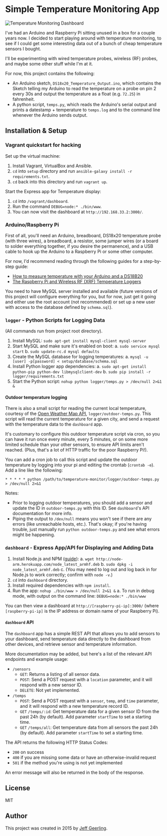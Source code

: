 # Simple Temperature Monitoring App

<img src="https://raw.githubusercontent.com/geerlingguy/temperature-monitor/master/dashboard/screenshot.png" alt="Temperature Monitoring Dashboard" />

I've had an Arduino and Raspberry Pi sitting unused in a box for a couple years now. I decided to start playing around with temperature monitoring, to see if I could get some interesting data out of a bunch of cheap temperature sensors I bought.

I'll be experimenting with wired temperature probes, wireless (RF) probes, and maybe some other stuff while I'm at it.

For now, this project contains the following:

  - An Arduino sketch, `DS18x20_Temperature_Output.ino`, which contains the Sketch telling my Arduino to read the temperature on a probe on pin 2 every 30s and output the temperature as a float (e.g. `72.25`) in fahrenheit.
  - A python script, `temps.py`, which reads the Arduino's serial output and prints a datestamp + temperature to `temps.log` and to the command line whenever the Arduino sends output.

## Installation & Setup

### Vagrant quickstart for hacking

Set up the virtual machine:

  1. Install Vagrant, VirtualBox and Ansible.
  2. `cd` into `setup` directory and run `ansible-galaxy install -r requirements.txt`.
  3. `cd` back into this directory and run `vagrant up`.

Start the Express app for Temperature display:

  1. `cd` into `/vagrant/dashboard`.
  2. Run the command `DEBUG=node:* ./bin/www`.
  3. You can now visit the dashboard at `http://192.168.33.2:3000/`.

### Arduino/Raspberry Pi

First of all, you'll need an Arduino, breadboard, DS18x20 temperature probe (with three wires), a breadboard, a resistor, some jumper wires (or a board to solder everything together, if you desire the permanence), and a USB cable to hook up the Arduino to a Raspberry Pi or some other computer.

For now, I'd recommend reading through the following guides for a step-by-step guide:

  - [How to measure temperature with your Arduino and a DS18B20](http://www.tweaking4all.com/hardware/arduino/arduino-ds18b20-temperature-sensor/)
  - [The Raspberry Pi and Wireless RF (XRF) Temperature Loggers](http://www.seanlandsman.com/2013/02/the-raspberry-pi-and-wireless-rf-xrf.html)

You need to have MySQL server installed and available (future versions of this project will configure everything for you, but for now, just get it going and either use the root account (not recommended) or set up a new user with access to the database defined by `schema.sql`).

### `logger` - Python Scripts for Logging Data

(All commands run from project root directory).

  1. Install MySQL: `sudo apt-get install mysql-client mysql-server`
  2. Start MySQL and make sure it's enabled on boot:
    a. `sudo service mysql start`
    b. `sudo update-rc.d mysql defaults`
  3. Create the MySQL database for logging temperatures:
    a. `mysql -u [user] -p[password] < setup/database/schema.sql`
  4. Install Python logger app dependencies:
    a. `sudo apt-get install python-pip python-dev libmysqlclient-dev`
    b. `sudo pip install -r logger/requirements.txt`
  5. Start the Python script: `nohup python logger/temps.py > /dev/null 2>&1 &`

#### Outdoor temperature logging

There is also a small script for reading the current local temperature, courtesy of the [Open Weather Map API](http://openweathermap.org/api), `logger/outdoor-temps.py`. This script will read the current temperature for a given city, and send a request with the temperature data to the `dashboard` app.

It's customary to configure this outdoor temperature script via cron, so you can have it run once every minute, every 5 minutes, or on some more limited schedule than your other sensors, to ensure API limits aren't reached. (Plus, that's a lot of HTTP traffic for the poor Raspberry Pi!).

You can add a cron job to call this script and update the outdoor temperature by logging into your pi and editing the crontab (`crontab -e`). Add a line like the following:

    * * * * * python /path/to/temperature-monitor/logger/outdoor-temps.py > /dev/null 2>&1

Notes:

  - Prior to logging outdoor temperatures, you should add a sensor and update the ID in `outdoor-temps.py` with this ID. See `dashboard`'s API documentation for more info.
  - Piping the output to `/dev/null` means you won't see if there are any errors (like unreachable hosts, etc.). That's okay; if you're having trouble, just manually run `python outdoor-temps.py` and see what errors might be happening.

### `dashboard` - Express App/API for Displaying and Adding Data

  1. Install Node.js and NPM ([guide](http://weworkweplay.com/play/raspberry-pi-nodejs/)):
    a. `wget http://node-arm.herokuapp.com/node_latest_armhf.deb`
    b. `sudo dpkg -i node_latest_armhf.deb`
    c. (You may need to log out and log back in for Node.js to work correctly; confirm with `node -v`.)
  2. `cd` into `dashboard` directory.
  3. Install required dependencies with `npm install`.
  4. Run the app: `nohup ./bin/www > /dev/null 2>&1 &`
    a. To run in debug mode, with output on the command line: `DEBUG=node:* ./bin/www`

You can then view a dashboard at `http://[raspberry-pi-ip]:3000/` (where `[raspberry-pi-ip]` is the IP address or domain name of your Raspberry Pi).

#### `dashboard` API

The `dashboard` app has a simple REST API that allows you to add sensors to your dashboard, send temperature data directly to the dashboard from other devices, and retrieve sensor and temperature information.

More documentation may be added, but here's a list of the relevant API endpoints and example usage:

  - `/sensors`
    - `GET`: Returns a listing of all sensor data.
    - `POST`: Send a POST request with a `location` parameter, and it will respond with a new sensor ID.
    - `DELETE`: Not yet implemented.
  - `/temps`
    - `POST`: Send a POST request with a `sensor`, `temp`, and `time` parameter, and it will respond with a new temperature record ID.
    - `GET` `/temps/:id`: Get temperature data for a given sensor ID from the past 24h (by default). Add parameter `startTime` to set a starting time.
    - `GET` `/temps/all`: Get temperature data from all sensors the past 24h (by default). Add parameter `startTime` to set a starting time.

The API returns the following HTTP Status Codes:

  - `200` on success
  - `400` if you are missing some data or have an otherwise-invalid request
  - `501` if the method you're using is not yet implemented

An error message will also be returned in the body of the response.

## License

MIT

## Author

This project was created in 2015 by [Jeff Geerling](http://jeffgeerling.com/).

